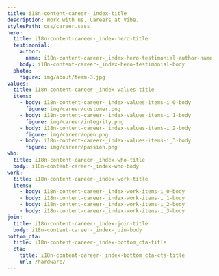 ```yaml
---
title: i18n-content-career-_index-title
description: Work with us. Careers at Vibe.
stylesPath: css/career.sass
hero:
  title: i18n-content-career-_index-hero-title
  testimonial:
    author:
      name: i18n-content-career-_index-hero-testimonial-author-name
    body: i18n-content-career-_index-hero-testimonial-body
  photo:
    figure: img/about/team-3.jpg
values:
  title: i18n-content-career-_index-values-title
  items:
    - body: i18n-content-career-_index-values-items-i_0-body
      figure: img/career/customer.png
    - body: i18n-content-career-_index-values-items-i_1-body
      figure: img/career/integrity.png
    - body: i18n-content-career-_index-values-items-i_2-body
      figure: img/career/open.png
    - body: i18n-content-career-_index-values-items-i_3-body
      figure: img/career/passion.png
who:
  title: i18n-content-career-_index-who-title
  body: i18n-content-career-_index-who-body
work:
  title: i18n-content-career-_index-work-title
  items:
    - body: i18n-content-career-_index-work-items-i_0-body
    - body: i18n-content-career-_index-work-items-i_1-body
    - body: i18n-content-career-_index-work-items-i_2-body
    - body: i18n-content-career-_index-work-items-i_3-body
join:
  title: i18n-content-career-_index-join-title
  body: i18n-content-career-_index-join-body
bottom_cta:
  title: i18n-content-career-_index-bottom_cta-title
  cta:
    title: i18n-content-career-_index-bottom_cta-cta-title
    url: /hardware/
---
```


